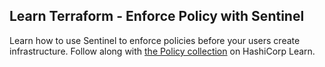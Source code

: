 ## Learn Terraform - Enforce Policy with Sentinel

Learn how to use Sentinel to enforce policies before your users create infrastructure. Follow along with [the Policy collection](https://learn.hashicorp.com/collections/terraform/policy) on HashiCorp Learn.